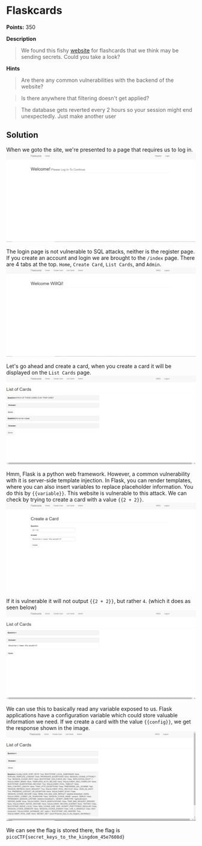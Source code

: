 # Flaskcards

**Points:** 350

**Description**
> We found this fishy [website](http://2018shell1.picoctf.com:17991) for flashcards that we think may be sending secrets. Could you take a look?

**Hints**
> Are there any common vulnerabilities with the backend of the website?

> Is there anywhere that filtering doesn't get applied?

> The database gets reverted every 2 hours so your session might end unexpectedly. Just make another user

## Solution

When we goto the site, we're presented to a page that requires us to log in.
![index](images/index.PNG)

The login page is not vulnerable to SQL attacks, neither is the register page. If you create an account and login we are brought to the `/index` page. There are 4 tabs at the top. `Home`, `Create Card`, `List Cards`, and `Admin`.
![index_logged_in](images/index_logged_in.PNG)

Let's go ahead and create a card, when you create a card it will be displayed on the `List Cards` page.
![list_cards](images/list_cards.PNG)

Hmm, Flask is a python web framework. However, a common vulnerability with it is server-side template injection. In Flask, you can render templates, where you can also insert variables to replace placeholder information. You do this by `{{variable}}`. This website is vulnerable to this attack. We can check by trying to create a card with a value `{{2 + 2}}`.
![flask_vulnerable](images/flask_vulnerable.PNG)

If it is vulnerable it will not output `{{2 + 2}}`, but rather `4`. (which it does as seen below)
![flask_vulnerable2](images/flask_vulnerable2.PNG)

We can use this to basically read any variable exposed to us. Flask applications have a configuration variable which could store valuable information we need. If we create a card with the value `{{config}}`, we get the response shown in the image.
![config_variable](images/config_variable.PNG)

We can see the flag is stored there, the flag is `picoCTF{secret_keys_to_the_kingdom_45e7608d}`